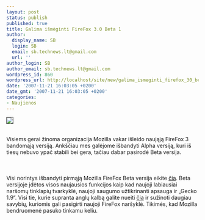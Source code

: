 ```yaml
---
layout: post
status: publish
published: true
title: Galima išmėginti FireFox 3.0 Beta 1
author:
  display_name: SB
  login: SB
  email: sb.technews.lt@gmail.com
  url: ''
author_login: SB
author_email: sb.technews.lt@gmail.com
wordpress_id: 860
wordpress_url: http://localhost/site/new/galima_ismeginti_firefox_30_beta_1/
date: '2007-11-21 16:03:05 +0200'
date_gmt: '2007-11-21 16:03:05 +0200'
categories:
- Naujienos
---
```

<div class="imgright"><img src="http://tbn0.google.com/images?q=tbn:yZR4_NRR7peKrM:http://joi.ito.com/Firefox-logo.png" border="1"></div>
<p><br>Visiems gerai žinoma organizacija Mozilla vakar išleido naująją FireFox 3 bandomąją versiją. Ankščiau mes galėjome išbandyti Alpha versiją, kuri iš tiesų nebuvo ypač stabili bei gera, tačiau dabar pasirodė Beta versija.<br />
<br><br />
<br>Visi norintys išbandyti pirmąją Mozilla FireFox Beta versija eikite <a class="ns" href="http://www.mozilla.com/en-US/firefox/all-beta.html">čia</a>. Beta versijoje įdėtos visos naujausios funkcijos kaip kad naujoji labiausiai naršomų tinklapių tvarkyklė, naujoji saugumo užtikrinanti apsauga ir „Gecko 1.9“. Visi tie, kurie supranta anglų kalbą galite nueiti <a class="ns" href=" http://www.mozilla.com/en-US/firefox/3.0b1/releasenotes/">čia</a> ir sužinoti daugiau savybių, kuriomis gali pasigirti naujoji FireFox naršyklė. Tikimės, kad Mozilla bendruomenė pasuko tinkamu keliu.<br />
<br></p>
